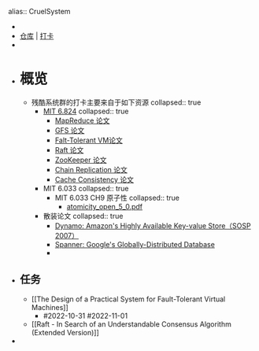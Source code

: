 alias:: CruelSystem

-
- [仓库](https://github.com/evilwarlock/CruelSystem) | [打卡](https://docs.google.com/spreadsheets/d/1OL8jl9bXPzqZ0s6WlGlZNR8Lam4_It12n0-5MZ8VZXQ/edit#gid=0)
-
- # 概览
	- 残酷系统群的打卡主要来自于如下资源
	  collapsed:: true
		- [MIT 6.824](https://pdos.csail.mit.edu/6.824/)
		  collapsed:: true
			- [MapReduce 论文](https://pdos.csail.mit.edu/6.824/papers/mapreduce.pdf)
			- [GFS 论文](https://pdos.csail.mit.edu/6.824/papers/gfs.pdf)
			- [Falt-Tolerant VM论文](https://pdos.csail.mit.edu/6.824/papers/vm-ft.pdf)
			- [Raft 论文](https://pdos.csail.mit.edu/6.824/papers/raft-extended.pdf)
			- [ZooKeeper 论文](https://pdos.csail.mit.edu/6.824/papers/zookeeper.pdf)
			- [Chain Replication 论文](https://pdos.csail.mit.edu/6.824/papers/cr-osdi04.pdf)
			- [Cache Consistency 论文](https://pdos.csail.mit.edu/6.824/papers/thekkath-frangipani.pdf)
		- MIT 6.033
		  collapsed:: true
			- MIT 6.033 CH9 原子性
			  collapsed:: true
				- [atomicity_open_5_0.pdf](https://ocw.mit.edu/resources/res-6-004-principles-of-computer-system-design-an-introduction-spring-2009/online-textbook/atomicity_open_5_0.pdf)
		- 散装论文
		  collapsed:: true
			- [Dynamo: Amazon's Highly Available Key-value Store（SOSP 2007）](https://arthurchiao.art/blog/amazon-dynamo-zh/)
			- [Spanner: Google's Globally-Distributed Database](https://mrcroxx.github.io/posts/paper-reading/spanner-osdi2012/)
			-
- ## 任务
	- [[The Design of a Practical System for Fault-Tolerant Virtual Machines]]
		- #2022-10-31 #2022-11-01
	- [[Raft - In Search of an Understandable Consensus Algorithm (Extended Version)]]
-